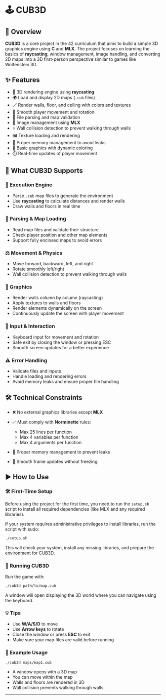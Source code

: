 # 🕹️ CUB3D



## 📌 Overview

**CUB3D** is a core project in the 42 curriculum that aims to build a simple 3D graphics engine using **C** and **MLX**. The project focuses on learning the basics of **raycasting**, window management, image handling, and converting 2D maps into a 3D first-person perspective similar to games like Wolfenstein 3D.

## ✨ Features

* 🧠 3D rendering engine using **raycasting**
* 🌍 Load and display 2D maps (`.cub` files)
* 🪄 Render walls, floor, and ceiling with colors and textures
* 🔄 Smooth player movement and rotation
* 📜 File parsing and map validation
* 🧱 Image management using **MLX**
* ⚡ Wall collision detection to prevent walking through walls
* 🖼️ Texture loading and rendering
* 🧪 Proper memory management to avoid leaks
* 🎨 Basic graphics with dynamic coloring
* ⏱️ Real-time updates of player movement

## 🧭 What CUB3D Supports

### 🧵 Execution Engine

* Parse `.cub` map files to generate the environment
* Use **raycasting** to calculate distances and render walls
* Draw walls and floors in real time

### 🧹 Parsing & Map Loading

* Read map files and validate their structure
* Check player position and other map elements
* Support fully enclosed maps to avoid errors

### ⚖️ Movement & Physics

* Move forward, backward, left, and right
* Rotate smoothly left/right
* Wall collision detection to prevent walking through walls

### 📂 Graphics

* Render walls column by column (raycasting)
* Apply textures to walls and floors
* Render elements dynamically on the screen
* Continuously update the screen with player movement

### 💬 Input & Interaction

* Keyboard input for movement and rotation
* Safe exit by closing the window or pressing ESC
* Smooth screen updates for a better experience

### ⚠️ Error Handling

* Validate files and inputs
* Handle loading and rendering errors
* Avoid memory leaks and ensure proper file handling

## 🛠️ Technical Constraints

* ❌ No external graphics libraries except **MLX**

* ✅ Must comply with **Norminette** rules:

  * Max 25 lines per function
  * Max 4 variables per function
  * Max 4 arguments per function

* 📁 Proper memory management to prevent leaks

* 🔀 Smooth frame updates without freezing

## ▶️ How to Use

### 🛠️ First-Time Setup

Before using the project for the first time, you need to run the `setup.sh` script to install all required dependencies (like MLX and any required libraries).

If your system requires administrative privileges to install libraries, run the script with sudo:

```bash
./setup.sh
```

This will check your system, install any missing libraries, and prepare the environment for CUB3D.

### 🚀 Running CUB3D

Run the game with:

```bash
./cub3d path/to/map.cub
```

A window will open displaying the 3D world where you can navigate using the keyboard.

### 💡 Tips

* Use **W/A/S/D** to move
* Use **Arrow keys** to rotate
* Close the window or press **ESC** to exit
* Make sure your map files are valid before running

### 🧪 Example Usage

```shell
./cub3d maps/map1.cub
```

* A window opens with a 3D map
* You can move within the map
* Walls and floors are rendered in 3D
* Wall collision prevents walking through walls

---